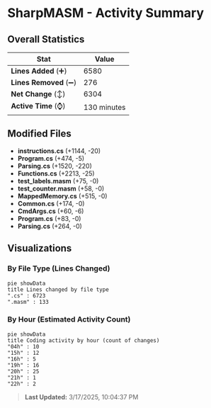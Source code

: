 # SharpMASM - Activity Summary 

## Overall Statistics

| Stat                   | Value                                                             |
| ---------------------- | ----------------------------------------------------------------- |
| **Lines Added** (➕)   | 6580                                          |
| **Lines Removed** (➖) | 276                                        |
| **Net Change** (↕)    | 6304                |
| **Active Time** (⌚)   | 130 minutes |


## Modified Files
- **instructions.cs** (+1144, -20)
- **Program.cs** (+474, -5)
- **Parsing.cs** (+1520, -220)
- **Functions.cs** (+2213, -25)
- **test_labels.masm** (+75, -0)
- **test_counter.masm** (+58, -0)
- **MappedMemory.cs** (+515, -0)
- **Common.cs** (+174, -0)
- **CmdArgs.cs** (+60, -6)
- **Program.cs** (+83, -0)
- **Parsing.cs** (+264, -0)

## Visualizations

### By File Type (Lines Changed)

```mermaid
pie showData
title Lines changed by file type
".cs" : 6723
".masm" : 133
```

### By Hour (Estimated Activity Count)

```mermaid
pie showData
title Coding activity by hour (count of changes)
"04h" : 10
"15h" : 12
"16h" : 5
"19h" : 16
"20h" : 25
"21h" : 1
"22h" : 2
```


> **Last Updated:** 3/17/2025, 10:04:37 PM